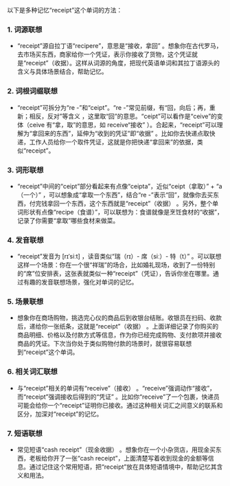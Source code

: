 以下是多种记忆“receipt”这个单词的方法：

### 1. 词源联想
 - “receipt”源自拉丁语“recipere”，意思是“接收，拿回” 。想象你在古代罗马，去市场买东西，商家给你一个凭证，表示你接收了货物，这个凭证就是“receipt”（收据）。这样从词源的角度，把现代英语单词和其拉丁语源头的含义与具体场景结合，帮助记忆。

### 2. 词根词缀联想
 - “receipt”可拆分为“re -”和“ceipt”。“re -”常见前缀，有“回，向后；再，重新；相反，反对”等含义 ，这里取“回”的意思。“ceipt”可以看作是“ceive”的变体（ceive 有“拿，取”的意思，如 receive“接收” ）。合起来，“receipt”可以理解为“拿回来的东西”，延伸为“收到的凭证”即“收据” 。比如你去快递点取快递，工作人员给你一个取件凭证，这就是你把快递“拿回来”的依据，类似“receipt”。

### 3. 词形联想
 - “receipt”中间的“ceipt”部分看起来有点像“ceipta”，近似“ceipt（拿取）” + “a（一个）” ，可以想象成“拿取一个东西”，结合“re -”表示“回”，就像你去买东西，付完钱拿回一个东西，这个东西就是“receipt”（收据） 。另外，整个单词形状有点像“recipe（食谱）”，可以联想为：食谱就像是烹饪食材的“收据”，记录了你需要“拿取”哪些食材来做菜。

### 4. 发音联想
 - “receipt”发音为 [rɪˈsiːt] ，读音类似“瑞（rɪ）- 席（siː）- 特（t）” 。可以联想这样一个场景：你在一个很“祥瑞”的场合，比如婚礼现场，收到了一份特别的“席”位安排表，这张表就类似一种“receipt”（凭证），告诉你坐在哪里。通过有趣的发音联想场景，强化对单词的记忆。

### 5. 场景联想
 - 想象你在商场购物，挑选完心仪的商品后到收银台结账。收银员在扫码、收款后，递给你一张纸条，这就是“receipt”（收据） 。上面详细记录了你购买的商品明细、价格以及付款方式等信息，作为你已经完成购物、支付款项并接收商品的凭证。下次当你处于类似购物付款的场景时，就很容易联想到“receipt”这个单词。

### 6. 相关词汇联想
 - 与“receipt”相关的单词有“receive”（接收） 。“receive”强调动作“接收”，而“receipt”强调接收后得到的“凭证” 。比如你“receive”了一个包裹，快递员可能会给你一个“receipt”证明你已接收。通过这种相关词汇之间意义的联系和区分，加深对“receipt”的记忆。

### 7. 短语联想
 - 常见短语“cash receipt”（现金收据） 。想象你在一个小杂货店，用现金买东西，老板给你开了一张“cash receipt”，上面清楚写着收到现金的金额等信息。通过记住这个常用短语，把“receipt”放在具体短语情境中，帮助记忆其含义和用法。 